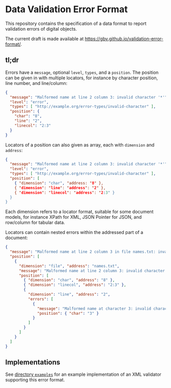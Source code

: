 # Data Validation Error Format

This repository contains the specification of a data format to report validation errors of digital objects.

The current draft is made available at <https://gbv.github.io/validation-error-format/>.

## tl;dr

Errors have a `message`, optional `level`, `types`, and a `position`. The position can be given in with multiple locators, for instance by character position, line number, and line/column:

~~~json
{
  "message": "Malformed name at line 2 column 3: invalid character '*'",
  "level": "error",
  "types": [ "http://example.org/error-types/invalid-character" ],
  "position": {
    "char": "8",
    "line": "2", 
    "linecol": "2:3"
  }
}
~~~

Locators of a position can also given as array, each with `dimension` and `address`:

~~~json
{
  "message": "Malformed name at line 2 column 3: invalid character '*'",
  "level": "error",
  "types": [ "http://example.org/error-types/invalid-character" ],
  "position": [
    { "dimension": "char", "address: "8" },
    { "dimension": "line": "address": "2" },
    { "dimension": "linecol": "address": "2:3" }
  }
}
~~~

Each dimension refers to a locator format, suitable for some document models, for instance XPath for XML, JSON Pointer for JSON, and row/column for tabular data.

Locators can contain nested errors within the addressed part of a document:

~~~json
{
  "message": "Malformed name at line 2 column 3 in file names.txt: invalid character '*'",  
  "position": [
    {
      "dimension": "file", "address": "names.txt",
      "message": "Malformed name at line 2 column 3: invalid character '*'",
      "position": [
        { "dimension": "char", "address": "8" },
        { "dimension": "linecol", "address": "2:3" },
        {
          "dimension": "line", "address": "2",
          "errors": [
            {
              "message": "Malformed name at character 3: invalid character '*'", 
              "position": { "char": "3" }
            }
          ]
        }
      ]
    }
  ]
}
~~~

## Implementations

See [directory `examples`](examples) for an example implementation of an XML validator supporting this error format.

